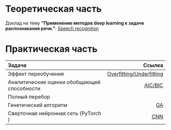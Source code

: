 Теоретическая часть  
====================
Доклад на тему **"Применение методов deep learning к задаче распознавания речи."**: 
 [Speech recognition](Презентация_Speech_recognition.pdf)


Практическая часть  
===================

| Задача                                            | Ссылка                                                        | 
|:--------------------------------------------------|--------------------------------------------------------------:| 
| Эффект переобучения                               |    [Overfitting/Underfitting](over_underfitting.ipynb)        |    
| Аналитические оценки обобщающей способности       |    [AIC/BIC](bic_aic.ipynb)                                   |      
| Полный перебор                                    |           |   
| Генетический алгоритм                             |      [GA](GA.ipynb)     |     
| Сверточная нейронная сеть (PyTorch )              |      [CNN](CNN.ipynb)    |    
